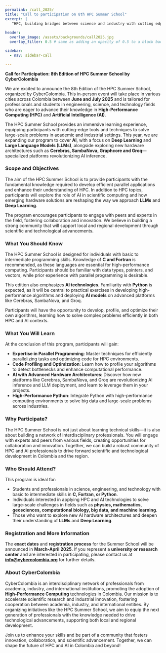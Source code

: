 ```yaml
---
permalink: /call_2025/
title: "Call to participation on 8th HPC Summer School"
excerpt: |
   "HPC, building bridges between science and industry with cutting edge technology."
  
header:
  overlay_image: /assets/backgrounds/call2025.jpg
  overlay_filter: 0.5 # same as adding an opacity of 0.5 to a black background

sidebar:
  - nav: sidebar-call

---
```


<style>
  .page {
    width: calc(100% - 300px);
    padding-right: 0px;
  }
</style>


**Call for Participation: 8th Edition of HPC Summer School by CyberColombia**

We are excited to announce the 8th Edition of the HPC Summer School, organized by CyberColombia. This in-person event will take place in various cities across Colombia between **June and July 2025** and is tailored for professionals and students in engineering, science, and technology fields who are eager to advance their knowledge in **High-Performance Computing (HPC)** and **Artificial Intelligence (AI)**. 

The HPC Summer School provides an immersive learning experience, equipping participants with cutting-edge tools and techniques to solve large-scale problems in academic and industrial settings. This year, we are expanding our program to cover **AI**, with a focus on **Deep Learning** and **Large Language Models (LLMs)**, alongside exploring new hardware architectures such as **Cerebras, SambaNova, Graphcore and Groq**—specialized platforms revolutionizing AI inference.

### **Scope and Objectives**
The aim of the HPC Summer School is to provide participants with the fundamental knowledge required to develop efficient parallel applications and enhance their understanding of HPC. In addition to HPC topics, participants will explore the role of AI in scientific computing and how emerging hardware solutions are reshaping the way we approach **LLMs** and **Deep Learning**. 

The program encourages participants to engage with peers and experts in the field, fostering collaboration and innovation. We believe in building a strong community that will support local and regional development through scientific and technological advancements.

### **What You Should Know**
The HPC Summer School is designed for individuals with basic to intermediate programming skills. Knowledge of **C and Fortran** is recommended, as these languages are essential for high-performance computing. Participants should be familiar with data types, pointers, and vectors, while prior experience with parallel programming is desirable.

This edition also emphasizes **AI technologies**. Familiarity with **Python** is expected, as it will be central to practical exercises in developing high-performance algorithms and deploying **AI models** on advanced platforms like Cerebras, SambaNova, and Groq.

Participants will have the opportunity to develop, profile, and optimize their own algorithms, learning how to solve complex problems efficiently in both HPC and AI contexts.

### **What You Will Learn**
At the conclusion of this program, participants will gain:
- **Expertise in Parallel Programming**: Master techniques for efficiently parallelizing tasks and optimizing code for HPC environments.
- **Code Profiling and Optimization**: Learn how to profile your algorithms to detect bottlenecks and enhance computational performance.
- **AI with Advanced Hardware Architectures**: Discover how new platforms like Cerebras, SambaNova, and Groq are revolutionizing AI inference and LLM deployment, and learn to leverage them in your projects.
- **High-Performance Python**: Integrate Python with high-performance computing environments to solve big data and large-scale problems across industries.

### **Why Participate?**
The HPC Summer School is not just about learning technical skills—it is also about building a network of interdisciplinary professionals. You will engage with experts and peers from various fields, creating opportunities for collaboration and innovation. Together, we can build a robust community of HPC and AI professionals to drive forward scientific and technological development in Colombia and the region.

### **Who Should Attend?**
This program is ideal for:
- Students and professionals in science, engineering, and technology with basic to intermediate skills in **C, Fortran, or Python**.
- Individuals interested in applying HPC and AI technologies to solve large-scale challenges in fields such as **physics, mathematics, geosciences, computational biology, big data, and machine learning**.
- Those who want to explore new AI hardware architectures and deepen their understanding of **LLMs** and **Deep Learning**.

### **Registration and More Information**
The **exact dates** and **registration process** for the Summer School will be announced in **March-April 2025**. If you represent a **university or research center** and are interested in participating, please contact us at **info@cybercolombia.org** for further details.


### **About CyberColombia**
CyberColombia is an interdisciplinary network of professionals from academia, industry, and international institutions, promoting the adoption of **High-Performance Computing** technologies in Colombia. Our mission is to accelerate scientific research and industrial innovation, fostering cooperation between academia, industry, and international entities. By organizing initiatives like the HPC Summer School, we aim to equip the next generation of professionals with the knowledge needed to drive technological advancements, supporting both local and regional development.


Join us to enhance your skills and be part of a community that fosters innovation, collaboration, and scientific advancement. Together, we can shape the future of HPC and AI in Colombia and beyond!
